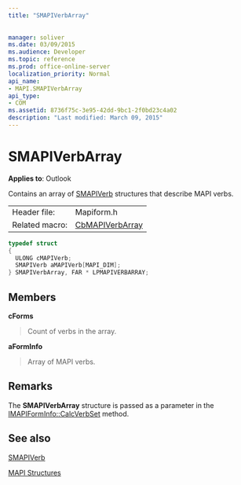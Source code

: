 ```yaml
---
title: "SMAPIVerbArray"
 
 
manager: soliver
ms.date: 03/09/2015
ms.audience: Developer
ms.topic: reference
ms.prod: office-online-server
localization_priority: Normal
api_name:
- MAPI.SMAPIVerbArray
api_type:
- COM
ms.assetid: 8736f75c-3e95-42dd-9bc1-2f0bd23c4a02
description: "Last modified: March 09, 2015"
---
```


# SMAPIVerbArray

  
  
**Applies to**: Outlook 
  
Contains an array of [SMAPIVerb](smapiverb.md) structures that describe MAPI verbs. 
  
|||
|:-----|:-----|
|Header file:  <br/> |Mapiform.h  <br/> |
|Related macro:  <br/> |[CbMAPIVerbArray](cbmapiverbarray.md) <br/> |
   
```cpp
typedef struct
{
  ULONG cMAPIVerb;
  SMAPIVerb aMAPIVerb[MAPI_DIM];
} SMAPIVerbArray, FAR * LPMAPIVERBARRAY;

```

## Members

 **cForms**
  
> Count of verbs in the array.
    
 **aFormInfo**
  
> Array of MAPI verbs.
    
## Remarks

The **SMAPIVerbArray** structure is passed as a parameter in the [IMAPIFormInfo::CalcVerbSet](imapiforminfo-calcverbset.md) method. 
  
## See also



[SMAPIVerb](smapiverb.md)


[MAPI Structures](mapi-structures.md)

